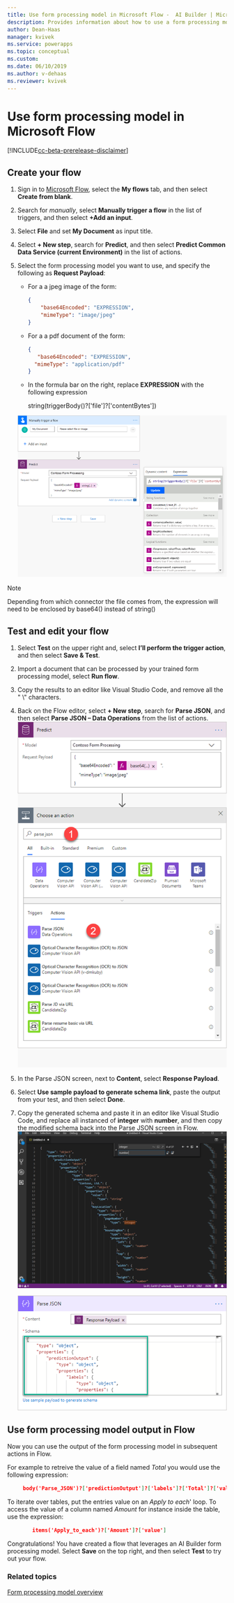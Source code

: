 ```yaml
---
title: Use form processing model in Microsoft Flow -  AI Builder | Microsoft Docs
description: Provides information about how to use a form processing model in Microsoft Flow
author: Dean-Haas
manager: kvivek
ms.service: powerapps
ms.topic: conceptual
ms.custom: 
ms.date: 06/10/2019
ms.author: v-dehaas
ms.reviewer: kvivek
---
```


# Use form processing model in Microsoft Flow

[!INCLUDE[cc-beta-prerelease-disclaimer](./includes/cc-beta-prerelease-disclaimer.md)]

## Create your flow
1. Sign in to [Microsoft Flow](https://flow.microsoft.com/), select the **My flows** tab, and then select **Create from blank**.
2. Search for *manually*, select **Manually trigger a flow** in the list of triggers, and then select **+Add an input**.
5. Select **File** and set **My Document** as input title. 
4. Select **+ New step**, search for **Predict**, and then select **Predict Common Data Service (current Environment)** in the list of actions.
8. Select the form processing model you want to use, and specify the following as **Request Payload**:
    
    -	For a a jpeg image of the form:

        ```json
        {
            "base64Encoded": "EXPRESSION",
    	    "mimeType": "image/jpeg"
        }
        ```

    - 	For a a pdf document of the form:

          ```json
         {
             "base64Encoded": "EXPRESSION",
    	    "mimeType": "application/pdf"
        }
           ```

    - In the formula bar on the right, replace **EXPRESSION** with the following expression
    
        string(triggerBody()?['file']?['contentBytes']) 

    ![Replace expression screens](media/replace-expression.png "Replace expression screens")
    
 > [!NOTE] 
 > Depending from which connector the file comes from, the expression will need to be enclosed by base64() instead of string()

## Test and edit your flow

1. Select **Test** on the upper right and, select **I’ll perform the trigger action**,  and then select **Save & Test**.
10.	Import a document that can be processed by your trained form processing model, select **Run flow**. 
12.	Copy the results to an editor like Visual Studio Code, and remove all the " \\" characters.
13.	Back on the Flow editor,  select **+ New step**, search for **Parse JSON**, and then select **Parse JSON – Data Operations** from the list of actions.
    ![Parse JSON screens](media/parse-json-forms.png "Parse JSON screens")
15.	In the Parse JSON screen, next to **Content**, select **Response Payload**.
16. Select **Use sample payload to generate schema link**, paste the output from your test, and then select **Done**. 
18.	Copy the generated schema and paste it in an editor like Visual Studio Code, and replace all instanced of **integer** with **number**, and then copy the modified schema back into the Parse JSON screen in Flow. 
    ![Visual Studio  screen](media/visual-studio-replace-integer.png "Visual Studio screen")

    ![Paste schema](media/parse-json-schema.png "Paste schema")

## Use form processing model output in Flow
Now you can use the output of the form processing model in subsequent actions in Flow. 

For example to retreive the value of a field named *Total* you would use the following expression:  

   ```json
        body('Parse_JSON')?['predictionOutput']?['labels']?['Total']?['value']
```

To iterate over tables, put the entries value on an *Apply to each*' loop. To access the value of a column named *Amount* for instance inside the table, use the expression: 
    
```json
        items('Apply_to_each')?['Amount']?['value'] 

```
 Congratulations! You have created a flow that leverages an AI Builder form processing model. Select **Save** on the top right, and then select **Test** to try out your flow. 

### Related topics
[Form processing model overview](form-processing-model-overview.md)
